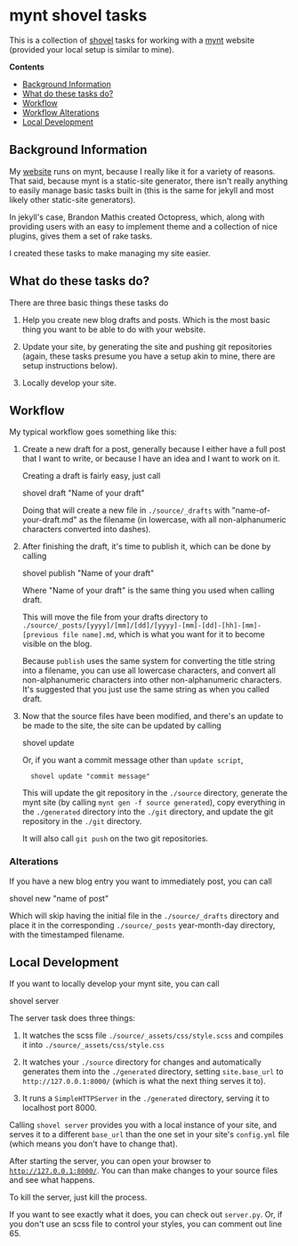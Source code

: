 # mynt shovel tasks

This is a collection of [shovel](https://github.com/seomoz/shovel) tasks for
working with a [mynt](https://github.com/Anomareh/mynt) website (provided
your local setup is similar to mine).

**Contents**

- [Background Information](#background-information)
- [What do these tasks do?](#what-do-these-tasks-do)
- [Workflow](#workflow)
- [Workflow Alterations](#alterations)
- [Local Development](#local-development)


## Background Information

My [website](http://dkuntz2.com) runs on mynt, because I really like it for a
variety of reasons. That said, because mynt is a static-site generator, there
isn't really anything to easily manage basic tasks built in (this is the same
for jekyll and most likely other static-site generators).

In jekyll's case, Brandon Mathis created Octopress, which, along with
providing users with an easy to implement theme and a collection of nice
plugins, gives them a set of rake tasks.

I created these tasks to make managing my site easier.


## What do these tasks do?

There are three basic things these tasks do

1.  Help you create new blog drafts and posts. Which is the most basic thing
    you want to be able to do with your website.

2.  Update your site, by generating the site and pushing git repositories 
    (again, these tasks presume you have a setup akin to mine, there are
    setup instructions below).

3.  Locally develop your site.


## Workflow

My typical workflow goes something like this:

1.  Create a new draft for a post, generally because I either have a full post
    that I want to write, or because I have an idea and I want to work on it.

    Creating a draft is fairly easy, just call

      shovel draft "Name of your draft"

    Doing that will create a new file in `./source/_drafts` with 
    "name-of-your-draft.md" as the filename (in lowercase, with all 
    non-alphanumeric characters converted into dashes).

2.  After finishing the draft, it's time to publish it, which can be done by
    calling

      shovel publish "Name of your draft"

    Where "Name of your draft" is the same thing you used when calling draft.

    This will move the file from your drafts directory to 
    `./source/_posts/[yyyy]/[mm]/[dd]/[yyyy]-[mm]-[dd]-[hh]-[mm]-[previous file name].md`, 
    which is what you want for it to become visible on the blog.

    Because `publish` uses the same system for converting the title string
    into a filename, you can use all lowercase characters, and convert all
    non-alphanumeric characters into other non-alphanumeric characters. It's
    suggested that you just use the same string as when you called draft.

3.  Now that the source files have been modified, and there's an update to be
    made to the site, the site can be updated by calling

      shovel update

    Or, if you want a commit message other than `update script`, 

    ```
      shovel update "commit message"
    ```

    This will update the git repository in the `./source` directory, generate
    the mynt site (by calling `mynt gen -f source generated`), copy everything
    in the `./generated` directory into the `./git` directory, and update the
    git repository in the `./git` directory.

    It will also call `git push` on the two git repositories.

### Alterations

If you have a new blog entry you want to immediately post, you can call

  shovel new "name of post"

Which will skip having the initial file in the `./source/_drafts` directory
and place it in the corresponding `./source/_posts` year-month-day directory,
with the timestamped filename.

## Local Development

If you want to locally develop your mynt site, you can call

  shovel server

The server task does three things:

1.  It watches the scss file
    `./source/_assets/css/style.scss` and compiles it into 
    `./source/_assets/css/style.css`

2.  It watches your `./source` directory for changes and automatically
    generates them into the `./generated` directory, setting `site.base_url`
    to `http://127.0.0.1:8000/` (which is what the next thing serves it to).

3.  It runs a `SimpleHTTPServer` in the `./generated` directory, serving
    it to localhost port 8000.

Calling `shovel server` provides you with a local instance of your site, and
serves it to a different `base_url` than the one set in your site's 
`config.yml` file (which means you don't have to change that).

After starting the server, you can open your browser to 
[`http://127.0.0.1:8000/`](http://127.0.0.1:8000). You can than make changes
to your source files and see what happens.

To kill the server, just kill the process.

If you want to see exactly what it does, you can check out `server.py`. Or, if
you don't use an scss file to control your styles, you can comment out line
65.
